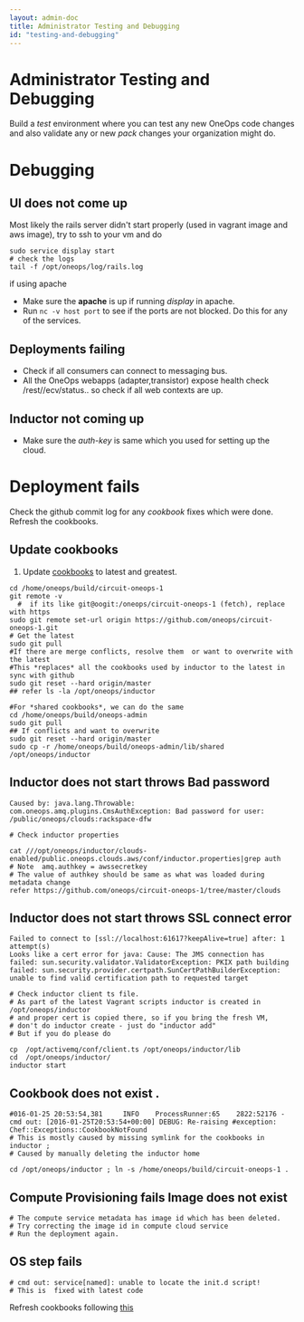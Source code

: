 ```yaml
---
layout: admin-doc
title: Administrator Testing and Debugging
id: "testing-and-debugging"
---
```


# Administrator Testing and Debugging

Build a *test* environment where you can test any new OneOps code changes and also validate any or new *pack* changes 
your organization might do.

# Debugging


## UI does not come up  

Most likely the rails server didn't start properly (used in vagrant image and aws image), try to ssh to your vm and do

```
sudo service display start
# check the logs
tail -f /opt/oneops/log/rails.log
```

if using apache

* Make sure the **apache** is up if running *display* in apache.
* Run `nc -v host port` to see if the ports are not blocked. Do this for any of the  services.

## Deployments failing

* Check if all consumers can connect to messaging bus.
* All the OneOps webapps (adapter,transistor) expose health check /rest/<context>/ecv/status.. so check if all web contexts are up.

## Inductor not coming up

* Make sure the *auth-key* is same which you used for setting up the cloud.


# Deployment fails

Check the github commit log for any *cookbook* fixes which were done. Refresh the cookbooks.  

## Update cookbooks

1. Update [cookbooks](https://github.com/oneops/circuit-oneops-1/tree/master/components/cookbooks) to latest and greatest.

```
cd /home/oneops/build/circuit-oneops-1
git remote -v
  #  if its like git@oogit:/oneops/circuit-oneops-1 (fetch), replace with https
sudo git remote set-url origin https://github.com/oneops/circuit-oneops-1.git  
# Get the latest
sudo git pull
#If there are merge conflicts, resolve them  or want to overwrite with the latest
#This *replaces* all the cookbooks used by inductor to the latest in sync with github
sudo git reset --hard origin/master
## refer ls -la /opt/oneops/inductor

#For *shared cookbooks*, we can do the same
cd /home/oneops/build/oneops-admin
sudo git pull
## If conflicts and want to overwrite
sudo git reset --hard origin/master
sudo cp -r /home/oneops/build/oneops-admin/lib/shared /opt/oneops/inductor
```

## Inductor does not start throws Bad password

```
Caused by: java.lang.Throwable: com.oneops.amq.plugins.CmsAuthException: Bad password for user: /public/oneops/clouds:rackspace-dfw

# Check inductor properties

cat ///opt/oneops/inductor/clouds-enabled/public.oneops.clouds.aws/conf/inductor.properties|grep auth
# Note  amq.authkey = awssecretkey
# The value of authkey should be same as what was loaded during metadata change
refer https://github.com/oneops/circuit-oneops-1/tree/master/clouds
```

## Inductor does not start throws SSL connect error

```
Failed to connect to [ssl://localhost:61617?keepAlive=true] after: 1 attempt(s)
Looks like a cert error for java: Cause: The JMS connection has failed: sun.security.validator.ValidatorException: PKIX path building failed: sun.security.provider.certpath.SunCertPathBuilderException: unable to find valid certification path to requested target

# Check inductor client ts file.
# As part of the latest Vagrant scripts inductor is created in /opt/oneops/inductor
# and proper cert is copied there, so if you bring the fresh VM,
# don't do inductor create - just do "inductor add"
# But if you do please do

cp  /opt/activemq/conf/client.ts /opt/oneops/inductor/lib
cd  /opt/oneops/inductor/
inductor start
```

## Cookbook does not exist .

```
#016-01-25 20:53:54,381     INFO    ProcessRunner:65    2822:52176 - cmd out: [2016-01-25T20:53:54+00:00] DEBUG: Re-raising #exception: Chef::Exceptions::CookbookNotFound
# This is mostly caused by missing symlink for the cookbooks in inductor ;
# Caused by manually deleting the inductor home

cd /opt/oneops/inductor ; ln -s /home/oneops/build/circuit-oneops-1 .
```

## Compute Provisioning fails Image does not exist

```
# The compute service metadata has image id which has been deleted.
# Try correcting the image id in compute cloud service
# Run the deployment again.
```

## OS step fails

```
# cmd out: service[named]: unable to locate the init.d script!
# This is  fixed with latest code
```

Refresh cookbooks following [this](#update-cookbooks)
